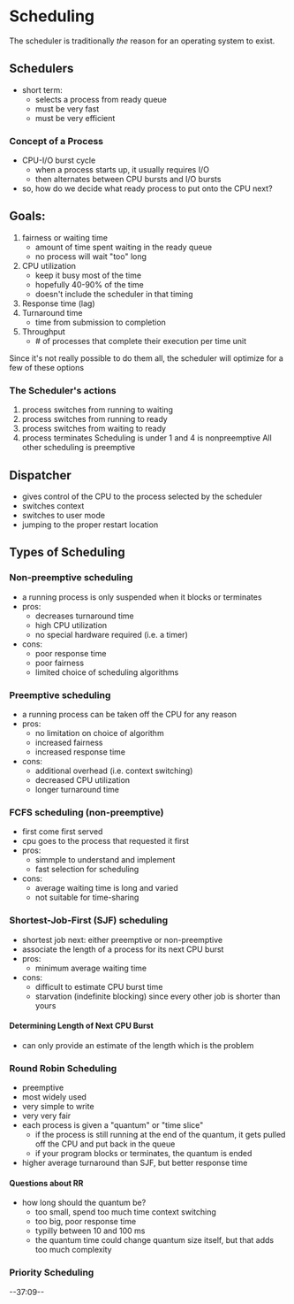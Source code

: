 Scheduling
=====
The scheduler is traditionally *the* reason for an operating system to exist.

## Schedulers
- short term:
    - selects a process from ready queue
    - must be very fast
    - must be very efficient

### Concept of a Process
- CPU-I/O burst cycle
    - when a process starts up, it usually requires I/O
    - then alternates between CPU bursts and I/O bursts
- so, how do we decide what ready process to put onto the CPU next?

## Goals:
1. fairness or waiting time
    - amount of time spent waiting in the ready queue
    - no process will wait "too" long
2. CPU utilization
    - keep it busy most of the time
    - hopefully 40-90% of the time
    - doesn't include the scheduler in that timing
3. Response time (lag)
4. Turnaround time
    - time from submission to completion
5. Throughput
    - \# of processes that complete their execution per time unit

Since it's not really possible to do them all, the scheduler will optimize for a few of these options

### The Scheduler's actions
1. process switches from running to waiting
2. process switches from running to ready
3. process switches from waiting to ready
4. process terminates
Scheduling is under 1 and 4 is nonpreemptive
All other scheduling is preemptive

## Dispatcher
- gives control of the CPU to the process selected by the scheduler
- switches context
- switches to user mode
- jumping to the proper restart location

## Types of Scheduling
### Non-preemptive scheduling
- a running process is only suspended when it blocks or terminates
- pros:
    - decreases turnaround time
    - high CPU utilization
    - no special hardware required (i.e. a timer)
- cons: 
    - poor response time
    - poor fairness
    - limited choice of scheduling algorithms

### Preemptive scheduling
- a running process can be taken off the CPU for any reason
- pros:
    - no limitation on choice of algorithm
    - increased fairness
    - increased response time
- cons:
    - additional overhead (i.e. context switching)
    - decreased CPU utilization
    - longer turnaround time

### FCFS scheduling (non-preemptive)
- first come first served
- cpu goes to the process that requested it first
- pros:
    - simmple to understand and implement
    - fast selection for scheduling
- cons: 
    - average waiting time is long and varied
    - not suitable for time-sharing

### Shortest-Job-First (SJF) scheduling
- shortest job next: either preemptive or non-preemptive
- associate the length of a process for its next CPU burst
- pros:
    - minimum average waiting time
- cons: 
    - difficult to estimate CPU burst time
    - starvation (indefinite blocking) since every other job is shorter than yours

#### Determining Length of Next CPU Burst
- can only provide an estimate of the length which is the problem

### Round Robin Scheduling
- preemptive
- most widely used
- very simple to write
- very very fair
- each process is given a "quantum" or "time slice"
    - if the process is still running at the end of the quantum, it gets pulled off the CPU and put back in the queue
    - if your program blocks or terminates, the quantum is ended
- higher average turnaround than SJF, but better response time

#### Questions about RR
- how long should the quantum be?
    - too small, spend too much time context switching
    - too big, poor response time
    - typilly between 10 and 100 ms
    - the quantum time could change quantum size itself, but that adds too much complexity

### Priority Scheduling
--37:09--